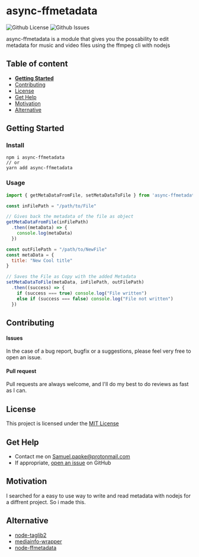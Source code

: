 # async-ffmetadata

![Github License](https://img.shields.io/badge/license-MIT-green)
![Github Issues](https://img.shields.io/github/issues/honjes/async-ffmetadata)

async-ffmetadata is a module that gives you the possability to edit metadata for music and video files using the ffmpeg cli with nodejs

## Table of content

- [**Getting Started**](#getting-started)
- [Contributing](#contributing)
- [License](#license)
- [Get Help](#get-help)
- [Motivation](#motivation)
- [Alternative](#alternative)

## Getting Started
### Install
```console
npm i async-ffmetadata
// or
yarn add async-ffmetadata
```

### Usage
```javascript
import { getMetaDataFromFile, setMetaDataToFile } from 'async-ffmetadata'

const inFilePath = "/path/to/File"

// Gives back the metadata of the file as object
getMetaDataFromFile(inFilePath)
  .then((metaData) => {
    console.log(metaData)
  })

const outFilePath = "/path/to/NewFile"
const metaData = {
  title: "New Cool title"
}

// Saves the File as Copy with the added Metadata
setMetaDataToFile(metaData, inFilePath, outFilePath)
  .then((success) => {
    if (success === true) console.log("File written")
    else if (success === false) console.log("File not written")
  })
```
## Contributing

#### Issues
In the case of a bug report, bugfix or a suggestions, please feel very free to open an issue.

#### Pull request
Pull requests are always welcome, and I'll do my best to do reviews as fast as I can.

## License

This project is licensed under the [MIT License](https://github.com/this/project/blob/master/LICENSE)

## Get Help
- Contact me on Samuel.papke@protonmail.com
- If appropriate, [open an issue](https://github.com/honjes/async-ffmetadata/issues) on GitHub

## Motivation
I searched for a easy to use way to write and read metadata with nodejs for a diffrent project. So i made this.

## Alternative
- [node-taglib2](https://github.com/voltraco/node-taglib2)
- [mediainfo-wrapper](https://github.com/vankasteelj/mediainfo-wrapper)
- [node-ffmetadata](https://github.com/parshap/node-ffmetadata#readme)